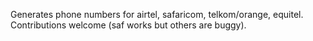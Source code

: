 Generates phone numbers for airtel, safaricom, telkom/orange, equitel.
Contributions welcome (saf works but others are buggy).
